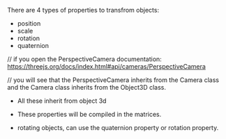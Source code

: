 There are 4 types of properties to transfrom objects:
- position
- scale 
- rotation
- quaternion

// if you open the PerspectiveCamera documentation: https://threejs.org/docs/index.html#api/cameras/PerspectiveCamera 

// you will see that the PerspectiveCamera inherits from the Camera class and the Camera class inherits from the Object3D class.

- All these inherit from object 3d

- These properties will be compiled in the matrices.

- rotating objects, can use the quaternion property or rotation property.

